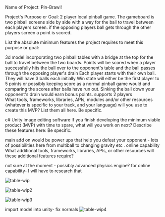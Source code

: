 Name of Project: Pin-Brawl!

Project's Purpose or Goal: 2 player local pinball game. The gameboard is two pinball screens side by side with a way for the ball to travel between each players screen. if the opposing players ball gets through the other players screen a point is scored.

List the absolute minimum features the project requires to meet this purpose or goal:

3d model incorporating two pinball tables with a bridge at the top for the ball to travel between the two boards.
Points will be scored when a player successfully hits the ball over to the opponent's table and the ball passes through the opposing player's drain 
Each player starts with their own ball.  They will have 3 balls each initially
Win state will either be the first player to 5 points or possibly keeping score as a normal pinball game would and comparing the scores after balls have run out.  Sinking the ball down your opponent's drain would earn bonus points.
  supports 2 players  
What tools, frameworks, libraries, APIs, modules and/or other resources (whatever is specific to your track, and your language) will you use to create this MVP? List them all here. Be specific.

c#
Unity
image editing software
If you finish developing the minimum viable product (MVP) with time to spare, what will you work on next? Describe these features here: Be specific.

main add on would be power ups that help you defeat your opponent - lots of possibilities here from multiball to changing gravity etc .
online capability
What additional tools, frameworks, libraries, APIs, or other resources will these additional features require?

not sure at the moment - possibly advanced physics engine?
for online capability- I will have to research that


![table-wip](https://user-images.githubusercontent.com/21322032/94305416-fb1bd700-ff25-11ea-9c13-7d49e6afcbbd.jpg)

![table-wip2](https://user-images.githubusercontent.com/21322032/94314744-05de6800-ff36-11ea-97d1-d8d053f95afa.JPG)

![table-wip3](https://user-images.githubusercontent.com/21322032/94320887-f74a7d80-ff42-11ea-946e-3ed188b6160d.JPG)

import model into unity- fix normals
![table-wip4](https://user-images.githubusercontent.com/21322032/94324792-595daf80-ff50-11ea-8f92-427655c1c5a1.JPG)
